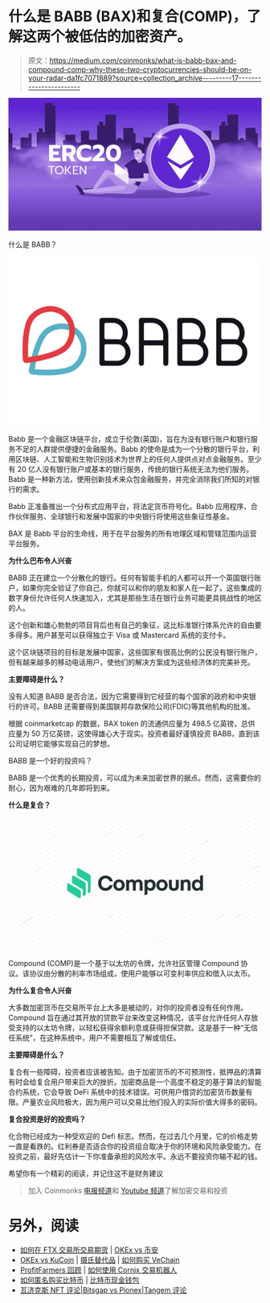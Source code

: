 # 什么是 BABB (BAX)和复合(COMP)，了解这两个被低估的加密资产。

> 原文：<https://medium.com/coinmonks/what-is-babb-bax-and-compound-comp-why-these-two-cryptocurrencies-should-be-on-your-radar-da1fc7071889?source=collection_archive---------17----------------------->

![](img/6438a43de62e1c1aab501e37a53b501a.png)

什么是 BABB？

![](img/cf8d0f352373f238983b1fe89101c15d.png)

Babb 是一个金融区块链平台，成立于伦敦(英国)，旨在为没有银行账户和银行服务不足的人群提供便捷的金融服务。Babb 的使命是成为一个分散的银行平台，利用区块链、人工智能和生物识别技术为世界上的任何人提供点对点金融服务。至少有 20 亿人没有银行账户或基本的银行服务，传统的银行系统无法为他们服务。Babb 是一种新方法，使用创新技术来众包金融服务，并完全消除我们所知的对银行的需求。

Babb 正准备推出一个分布式应用平台，将法定货币符号化。Babb 应用程序、合作伙伴服务、全球银行和发展中国家的中央银行将使用这些象征性基金。

BAX 是 Babb 平台的生命线，用于在平台服务的所有地理区域和管辖范围内运营平台服务。

**为什么巴布令人兴奋**

BABB 正在建立一个分散化的银行。任何有智能手机的人都可以开一个英国银行账户，如果你完全验证了你自己，你就可以和你的朋友和家人在一起了。这些集成的数字身份允许任何人快速加入，尤其是那些生活在银行业务可能更具挑战性的地区的人。

这个创新和雄心勃勃的项目背后也有自己的象征，这比标准银行体系允许的自由要多得多。用户甚至可以获得独立于 Visa 或 Mastercard 系统的支付卡。

这个区块链项目的目标是发展中国家，这些国家有很高比例的公民没有银行账户，但有越来越多的移动电话用户，使他们的解决方案成为这些经济体的完美补充。

**主要障碍是什么？**

没有人知道 BABB 是否合法，因为它需要得到它经营的每个国家的政府和中央银行的许可。BABB 还需要得到美国联邦存款保险公司(FDIC)等其他机构的批准。

根据 coinmarketcap 的数据，BAX token 的流通供应量为 498.5 亿英镑，总供应量为 50 万亿英镑，这使得雄心大于现实。投资者最好谨慎投资 BABB，直到该公司证明它能够实现自己的梦想。

BABB 是一个好的投资吗？

BABB 是一个优秀的长期投资，可以成为未来加密世界的据点。然而，这需要你的耐心，因为艰难的几年即将到来。

**什么是复合？**

![](img/4b7c054e3bfb9b6195ebc6b3209d4bb2.png)

Compound (COMP)是一个基于以太坊的令牌，允许社区管理 Compound 协议。该协议由分散的利率市场组成，使用户能够以可变利率供应和借入以太币。

**为什么复合令人兴奋**

大多数加密货币在交易所平台上大多是被动的，对你的投资者没有任何作用。Compound 旨在通过其开放的贷款平台来改变这种情况，该平台允许任何人存放受支持的以太坊令牌，以轻松获得余额利息或获得担保贷款。这是基于一种“无信任系统”，在这种系统中，用户不需要相互了解或信任。

**主要障碍是什么？**

复合有一些障碍，投资者应该被告知。由于加密货币的不可预测性，抵押品的清算有时会给复合用户带来巨大的挫折。加密商品是一个高度不稳定的基于算法的智能合约系统，它会导致 DeFi 系统中的技术错误。可供用户借贷的加密货币数量有限。产量农业风险极大，因为用户可以交易比他们投入的实际价值大得多的密码。

**复合投资是好的投资吗？**

化合物已经成为一种受欢迎的 Defi 标志。然而，在过去几个月里，它的价格走势一直是看跌的。红利券是否适合你的投资组合取决于你的环境和风险承受能力。在投资之前，最好先估计一下你准备承担的风险水平。永远不要投资你输不起的钱。

希望你有一个精彩的阅读，并记住这不是财务建议

> 加入 Coinmonks [电报频道](https://t.me/coincodecap)和 [Youtube 频道](https://www.youtube.com/c/coinmonks/videos)了解加密交易和投资

# 另外，阅读

*   [如何在 FTX 交易所交易期货](https://coincodecap.com/ftx-futures-trading) | [OKEx vs 币安](https://coincodecap.com/okex-vs-binance)
*   [OKEx vs KuCoin](https://coincodecap.com/okex-kucoin) | [摄氏替代品](https://coincodecap.com/celsius-alternatives) | [如何购买 VeChain](https://coincodecap.com/buy-vechain)
*   [ProfitFarmers 回顾](https://coincodecap.com/profitfarmers-review) | [如何使用 Cornix 交易机器人](https://coincodecap.com/cornix-trading-bot)
*   [如何匿名购买比特币](https://coincodecap.com/buy-bitcoin-anonymously) | [比特币现金钱包](https://coincodecap.com/bitcoin-cash-wallets)
*   [瓦济克斯 NFT 评论](https://coincodecap.com/wazirx-nft-review)|[Bitsgap vs Pionex](https://coincodecap.com/bitsgap-vs-pionex)|[Tangem 评论](https://coincodecap.com/tangem-wallet-review)